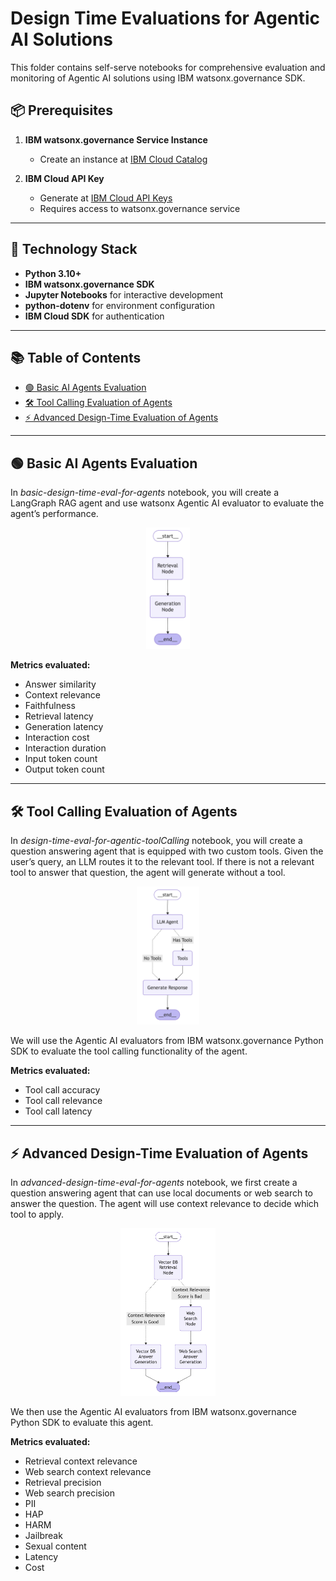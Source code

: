 # Design Time Evaluations for Agentic AI Solutions

This folder contains self-serve notebooks for comprehensive evaluation and monitoring of Agentic AI solutions using IBM watsonx.governance SDK.

## 📦 Prerequisites

1. **IBM watsonx.governance Service Instance**  
   - Create an instance at [IBM Cloud Catalog](https://cloud.ibm.com/catalog/services/watsonxgovernance)

2. **IBM Cloud API Key**  
   - Generate at [IBM Cloud API Keys](https://cloud.ibm.com/iam/apikeys)  
   - Requires access to watsonx.governance service

---

## 🧰 Technology Stack

- **Python 3.10+**
- **IBM watsonx.governance SDK**
- **Jupyter Notebooks** for interactive development
- **python-dotenv** for environment configuration
- **IBM Cloud SDK** for authentication

---

## 📚 Table of Contents
- [🟢 Basic AI Agents Evaluation](#basic-ai-agents-evaluation)
- [🛠️ Tool Calling Evaluation of Agents](#tool-calling-evaluation-of-agents)
- [⚡ Advanced Design-Time Evaluation of Agents](#advanced-design-time-evaluation-of-agents)

---

## 🟢 Basic AI Agents Evaluation

In *basic-design-time-eval-for-agents* notebook, you will create a LangGraph RAG agent and use watsonx Agentic AI evaluator to evaluate the agent’s performance.

<p align="center">
  <img src="../images/Basic_Agent.png" width="14%"/>
</p>

**Metrics evaluated:**
- Answer similarity
- Context relevance
- Faithfulness
- Retrieval latency
- Generation latency
- Interaction cost
- Interaction duration
- Input token count
- Output token count

---

## 🛠️ Tool Calling Evaluation of Agents

In *design-time-eval-for-agentic-toolCalling* notebook, you will create a question answering agent that is equipped with two custom tools. Given the user’s query, an LLM routes it to the relevant tool. If there is not a relevant tool to answer that question, the agent will generate without a tool. 

<p align="center">
  <img src="../images/Tool Calling_Agent.png" width="20%"/>
</p>

We will use the Agentic AI evaluators from IBM watsonx.governance Python SDK to evaluate the tool calling functionality of the agent.

**Metrics evaluated:**
- Tool call accuracy
- Tool call relevance
- Tool call latency

---

## ⚡ Advanced Design-Time Evaluation of Agents

In *advanced-design-time-eval-for-agents* notebook, we first create a question answering agent that can use local documents or web search to answer the question. The agent will use context relevance to decide which tool to apply. 

<p align="center">
  <img src="../images/Advanced_Agent.png" width="30%"/>
</p>

We then use the Agentic AI evaluators from IBM watsonx.governance Python SDK to evaluate this agent.

**Metrics evaluated:**
- Retrieval context relevance
- Web search context relevance
- Retrieval precision
- Web search precision
- PII
- HAP
- HARM
- Jailbreak
- Sexual content
- Latency
- Cost
